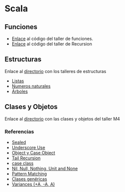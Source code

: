 # Scala

## Funciones
- [Enlace](https://github.com/daniel-s4n/Scala/blob/main/talleres/src/main/scala/Functions/Taller1.scala) al código del taller de funciones.
- [Enlace](https://github.com/daniel-s4n/Scala/blob/main/talleres/src/main/scala/Functions/Recursion.scala) al código del taller de Recursion


## Estructuras
Enlace al [directorio](https://github.com/daniel-s4n/Scala/tree/main/talleres/src/main/scala/dataStructures) con los talleres de estructuras
- [Listas](https://github.com/daniel-s4n/Scala/blob/main/talleres/src/main/scala/dataStructures/List.scala)
- [Numeros naturales](https://github.com/daniel-s4n/Scala/blob/main/talleres/src/main/scala/dataStructures/Nat.scala)
- [Árboles](https://github.com/daniel-s4n/Scala/blob/main/talleres/src/main/scala/dataStructures/Tree.scala)

## Clases y Objetos
Enlace al [directorio](https://github.com/daniel-s4n/Scala/tree/main/talleres/src/main/scala/Classes) con las clases y objetos del taller M4

### Referencias
- [Sealed](https://www.waitingforcode.com/scala-core/sealed-keyword-scala/read)
- [Underscore Use](https://www.baeldung.com/scala/underscore)
- [Object y Case Object](https://www.baeldung.com/scala/case-object-vs-object)
- [Tail Recursion](https://www.scala-exercises.org/scala_tutorial/tail_recursion)
- [case class](https://docs.scala-lang.org/tour/case-classes.html)
- [Nil, Null, Nothing, Unit and None](https://www.baeldung.com/scala/nil-null-nothing-unit-none)
- [Pattern Matching](https://docs.scala-lang.org/tour/pattern-matching.html)
- [Clases genéricas](https://docs.scala-lang.org/tour/generic-classes.html)
- [Variances (+A, -A, A)](https://docs.scala-lang.org/tour/variances.html)